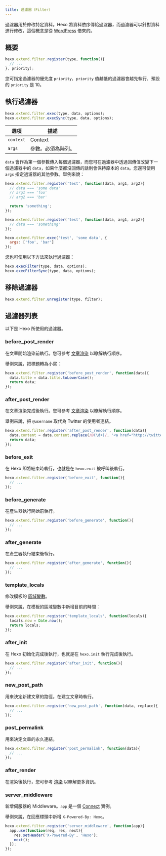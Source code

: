 ```yaml
---
title: 過濾器（Filter）
---
```

過濾器用於修改特定資料，Hexo 將資料依序傳給過濾器，而過濾器可以針對資料進行修改，這個概念是從 [WordPress](http://codex.wordpress.org/Plugin_API#Filters) 借來的。

## 概要

``` js
hexo.extend.filter.register(type, function(){
  // ...
}, priority);
```

您可指定過濾器的優先度 `priority`，`priority` 值越低的過濾器會越先執行，預設的 `priority` 是 10。

## 執行過濾器

``` js
hexo.extend.filter.exec(type, data, options);
hexo.extend.filter.execSync(type, data, options);
```

選項 | 描述
--- | ---
`context` | Context
`args` | 參數。必須為陣列。

`data` 會作為第一個參數傳入每個過濾器，而您可在過濾器中透過回傳值改變下一個過濾器中的 `data`，如果什麼都沒回傳的話則會保持原本的 `data`。您還可使用 `args` 指定過濾器的其他參數。舉例來說：

``` js
hexo.extend.filter.register('test', function(data, arg1, arg2){
  // data === 'some data'
  // arg1 === 'foo'
  // arg2 === 'bar'

  return 'something';
});

hexo.extend.filter.register('test', function(data, arg1, arg2){
  // data === 'something'
});

hexo.extend.filter.exec('test', 'some data', {
  args: ['foo', 'bar']
});
```

您也可使用以下方法來執行過濾器：

``` js
hexo.execFilter(type, data, options);
hexo.execFilterSync(type, data, options);
```

## 移除過濾器

``` js
hexo.extend.filter.unregister(type, filter);
```

## 過濾器列表

以下是 Hexo 所使用的過濾器。

### before_post_render

在文章開始渲染前執行。您可參考 [文章渲染](posts.html#渲染) 以瞭解執行順序。

舉例來說，把標題轉為小寫：

``` js
hexo.extend.filter.register('before_post_render', function(data){
  data.title = data.title.toLowerCase();
  return data;
});
```

### after_post_render

在文章渲染完成後執行。您可參考 [文章渲染](posts.html#渲染) 以瞭解執行順序。

舉例來說，把 `@username` 取代為 Twitter 的使用者連結。

``` js
hexo.extend.filter.register('after_post_render', function(data){
  data.content = data.content.replace(/@(\d+)/, '<a href="http://twitter.com/$1">#$1</a>');
  return data;
});
```

### before_exit

在 Hexo 即將結束時執行，也就是在 `hexo.exit` 被呼叫後執行。

``` js
hexo.extend.filter.register('before_exit', function(){
  // ...
});
```

### before_generate

在產生器執行開始前執行。

``` js
hexo.extend.filter.register('before_generate', function(){
  // ...
});
```

### after_generate

在產生器執行結束後執行。

``` js
hexo.extend.filter.register('after_generate', function(){
  // ...
});
```

### template_locals

修改模板的 [區域變數](../docs/variables.html)。

舉例來說，在模板的區域變數中新增目前的時間：

``` js
hexo.extend.filter.register('template_locals', function(locals){
  locals.now = Date.now();
  return locals;
});
```

### after_init

在 Hexo 初始化完成後執行，也就是在 `hexo.init` 執行完成後執行。

``` js
hexo.extend.filter.register('after_init', function(){
  // ...
});
```

### new_post_path

用來決定新建文章的路徑，在建立文章時執行。

``` js
hexo.extend.filter.register('new_post_path', function(data, replace){
  // ...
});
```

### post_permalink

用來決定文章的永久連結。

``` js
hexo.extend.filter.register('post_permalink', function(data){
  // ...
});
```

### after_render

在渲染後執行，您可參考 [渲染](rendering.html#after_render_過濾器) 以瞭解更多資訊。

### server_middleware

新增伺服器的 Middleware。`app` 是一個 [Connect] 實例。

舉例來說，在回應標頭中新增 `X-Powered-By: Hexo`。

``` js
hexo.extend.filter.register('server_middleware', function(app){
  app.use(function(req, res, next){
    res.setHeader('X-Powered-By', 'Hexo');
    next();
  });
});
```

[Connect]: https://github.com/senchalabs/connect
